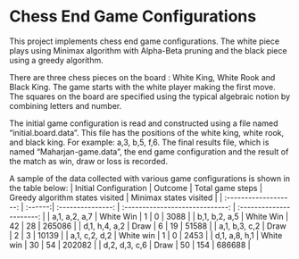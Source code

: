 # Chess End Game Configurations

This project implements chess end game configurations. The white piece plays using Minimax algorithm with Alpha-Beta pruning and the black piece using a greedy algorithm.

There are three chess pieces on the board : White King, White Rook and Black King. The game starts with the white player making the first move. The squares on the board are specified using the typical algebraic notion by combining letters and number.

The initial game configuration is read and constructed using a file named “initial.board.data”. This file has the positions of the white king, white rook, and black king. For example: a,3, b,5, f,6.
The final results file, which is named “Maharjan-game.data”, the end game configuration and the result of the match as win, draw or loss is recorded.

A sample of the data collected with various game configurations is shown in the table below:
| Initial Configuration | Outcome | Total game steps | Greedy algorithm states visited | Minimax states visited |
| :-------------------: | :------:| :---------------: | :-----------------------------: | :----------------------: |
| a,1, a,2, a,7 | White Win | 1 | 0 | 3088 |
| b,1, b,2, a,5 | White Win | 42 | 28 | 265086 |
| d,1, h,4, a,2 | Draw | 6 | 19 | 51588 |
| a,1, b,3, c,2 | Draw | 2 | 3 | 10139 |
| a,1, c,2, d,2 | White win | 1 | 0 | 2453 |
| d,1, a,8, h,1 | White win | 30 | 54 | 202082 |
| d,2, d,3, c,6 | Draw | 50 | 154 | 686688 |
